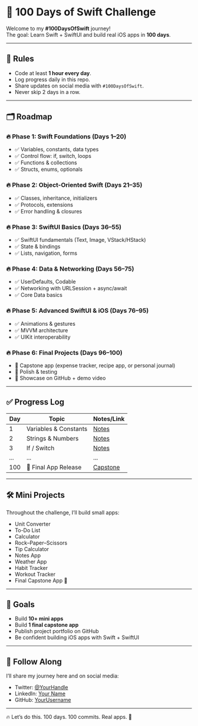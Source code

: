 # 🚀 100 Days of Swift Challenge  

Welcome to my **#100DaysOfSwift** journey!  
The goal: Learn Swift + SwiftUI and build real iOS apps in **100 days**.  

---

## 📌 Rules  
- Code at least **1 hour every day**.  
- Log progress daily in this repo.  
- Share updates on social media with `#100DaysOfSwift`.  
- Never skip 2 days in a row.  

---

## 🗂️ Roadmap  

### 🔥 Phase 1: Swift Foundations (Days 1–20)  
- ✅ Variables, constants, data types  
- ✅ Control flow: if, switch, loops  
- ✅ Functions & collections  
- ✅ Structs, enums, optionals  

### 🔥 Phase 2: Object-Oriented Swift (Days 21–35)  
- ✅ Classes, inheritance, initializers  
- ✅ Protocols, extensions  
- ✅ Error handling & closures  

### 🔥 Phase 3: SwiftUI Basics (Days 36–55)  
- ✅ SwiftUI fundamentals (Text, Image, VStack/HStack)  
- ✅ State & bindings  
- ✅ Lists, navigation, forms  

### 🔥 Phase 4: Data & Networking (Days 56–75)  
- ✅ UserDefaults, Codable  
- ✅ Networking with URLSession + async/await  
- ✅ Core Data basics  

### 🔥 Phase 5: Advanced SwiftUI & iOS (Days 76–95)  
- ✅ Animations & gestures  
- ✅ MVVM architecture  
- ✅ UIKit interoperability  

### 🔥 Phase 6: Final Projects (Days 96–100)  
- 🚧 Capstone app (expense tracker, recipe app, or personal journal)  
- 🚧 Polish & testing  
- 🚧 Showcase on GitHub + demo video  

---

## ✅ Progress Log  

| Day | Topic | Notes/Link |
|-----|-------|------------|
| 1   | Variables & Constants | [Notes](day01.md) |
| 2   | Strings & Numbers | [Notes](day02.md) |
| 3   | If / Switch | [Notes](day03.md) |
| ... | ... | ... |
| 100 | 🎉 Final App Release | [Capstone](final_project.md) |

---

## 🛠️ Mini Projects  

Throughout the challenge, I’ll build small apps:  
- Unit Converter  
- To-Do List  
- Calculator  
- Rock–Paper–Scissors  
- Tip Calculator  
- Notes App  
- Weather App  
- Habit Tracker  
- Workout Tracker  
- Final Capstone App 🚀  

---

## 🎯 Goals  
- Build **10+ mini apps**  
- Build **1 final capstone app**  
- Publish project portfolio on GitHub  
- Be confident building iOS apps with Swift + SwiftUI  

---

## 📣 Follow Along  
I’ll share my journey here and on social media:  
- Twitter: [@YourHandle](https://x.com/iMazanis)  
- LinkedIn: [Your Name](https://www.linkedin.com/in/ioannis-mazanis-13b48118b)  
- GitHub: [YourUsername](https://github.com/JohnMazanis)  

---

🔥 Let’s do this. 100 days. 100 commits. Real apps. 🚀
